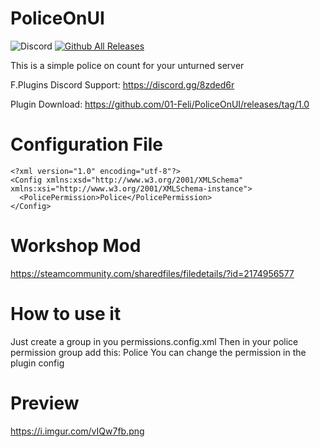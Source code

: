 # PoliceOnUI
![Discord](https://img.shields.io/discord/742861338233274418?label=Discord&logo=Discord) [![Github All Releases](https://img.shields.io/github/downloads/01-Feli/PoliceOnUI/total.svg)]()


This is a simple police on count for your unturned server

F.Plugins Discord Support: https://discord.gg/8zded6r

Plugin Download: https://github.com/01-Feli/PoliceOnUI/releases/tag/1.0
# Configuration File
```
<?xml version="1.0" encoding="utf-8"?>
<Config xmlns:xsd="http://www.w3.org/2001/XMLSchema" xmlns:xsi="http://www.w3.org/2001/XMLSchema-instance">
  <PolicePermission>Police</PolicePermission>
</Config>
```
# Workshop Mod
https://steamcommunity.com/sharedfiles/filedetails/?id=2174956577

# How to use it

Just create a group in you permissions.config.xml
Then in your police permission group add this: <Permission Cooldown="0">Police</Permission>
You can change the permission in the plugin config

# Preview
https://i.imgur.com/vIQw7fb.png
